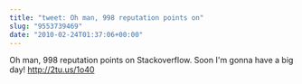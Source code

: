 ```yaml
---
title: "tweet: Oh man, 998 reputation points on"
slug: "9553739469"
date: "2010-02-24T01:37:06+00:00"
---
```

Oh man, 998 reputation points on Stackoverflow. Soon I'm gonna have a big day! http://2tu.us/1o40